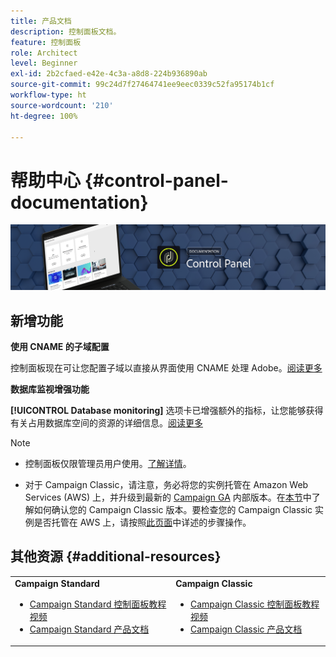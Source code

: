 ```yaml
---
title: 产品文档
description: 控制面板文档。
feature: 控制面板
role: Architect
level: Beginner
exl-id: 2b2cfaed-e42e-4c3a-a8d8-224b936890ab
source-git-commit: 99c24d7f27464741ee9eec0339c52fa95174b1cf
workflow-type: ht
source-wordcount: '210'
ht-degree: 100%

---
```


# 帮助中心 {#control-panel-documentation}

![](assets/do-not-localize/banner.png)

## 新增功能

**使用 CNAME 的子域配置**

控制面板现在可让您配置子域以直接从界面使用 CNAME 处理 Adobe。[阅读更多](subdomains-certificates/using/setting-up-new-subdomain.md)

**数据库监视增强功能**

**[!UICONTROL Database monitoring]** 选项卡已增强额外的指标，让您能够获得有关占用数据库空间的资源的详细信息。[阅读更多](performance-monitoring/using/database-monitoring.md)

>[!NOTE]
>
>* 控制面板仅限管理员用户使用。[了解详情](https://experienceleague.adobe.com/docs/control-panel/using/discover-control-panel/managing-permissions.html?lang=zh-Hans#discover-control-panel)。
   >
   >
* 对于 Campaign Classic，请注意，务必将您的实例托管在 Amazon Web Services (AWS) 上，并升级到最新的 [Campaign GA](https://experienceleague.adobe.com/docs/campaign-classic/using/release-notes/rn-overview.html?lang=zh-Hans#rn-statuses) 内部版本。在[本节](https://experienceleague.adobe.com/docs/campaign-classic/using/getting-started/starting-with-adobe-campaign/launching-adobe-campaign.html?lang=zh-Hans#getting-your-campaign-version)中了解如何确认您的 Campaign Classic 版本。要检查您的 Campaign Classic 实例是否托管在 AWS 上，请按照[此页面](faq.md)中详述的步骤操作。


## 其他资源 {#additional-resources}

<table>
    <tr>
        <td><b>Campaign Standard</b><br/>
        <ul>
            <li><a href="https://experienceleague.adobe.com/docs/campaign-standard-learn/control-panel/control-panel-overview.html?lang=zh-Hans">Campaign Standard 控制面板教程视频</a></li>
            <li><a href="https://docs.adobe.com/content/help/zh-Hans/campaign-standard/using/campaign-standard-home.html">Campaign Standard 产品文档</a></li>
        </ul>
        </td>
        <td><b>Campaign Classic</b><br/>
        <ul>
            <li><a href="https://experienceleague.adobe.com/docs/campaign-classic-learn/control-panel/control-panel-overview.html?lang=zh-Hans">Campaign Classic 控制面板教程视频</a></li>
            <li><a href="https://docs.adobe.com/content/help/zh-Hans/campaign-classic/using/campaign-classic-home.html">Campaign Classic 产品文档</a></li>
        </ul>
        </td>
    </tr>
</table>
